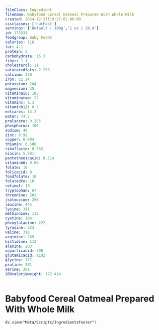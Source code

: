 ```yaml
---
fileClass: Ingredient
filename: Babyfood Cereal Oatmeal Prepared With Whole Milk
created: 2024-12-21T19:27:02-06:00
cssclasses: ['nutFact']
servings: ['Default | 100g','1 oz | 28.4']
id: 173531
foodgroup: Baby Foods
calories: 116
fat: 4.1
protein: 5
carbohydrate: 15.3
fiber: 1.1
cholesterol: 11
saturatedfats: 2.258
calcium: 220
iron: 12.14
potassium: 204
magnesium: 35
vitaminaiu: 105
vitaminarae: 22
vitaminc: 1.3
vitaminb12: 0.3
netcarbs: 14.2
water: 74.5
pralscore: 0.285
phosphorus: 160
sodium: 46
zinc: 0.92
copper: 0.094
thiamin: 0.506
riboflavin: 0.563
niacin: 5.981
pantothenicacid: 0.514
vitaminb6: 0.06
folate: 10
folicacid: 0
foodfolate: 10
folatedfe: 10
retinol: 19
tryptophan: 67
threonine: 201
isoleucine: 256
leucine: 445
lysine: 311
methionine: 112
cystine: 104
phenylalanine: 222
tyrosine: 223
valine: 310
arginine: 269
histidine: 113
alanine: 203
asparticacid: 398
glutamicacid: 1102
glycine: 177
proline: 381
serine: 261
200calorieweight: 172.414
---
```


# Babyfood Cereal Oatmeal Prepared With Whole Milk

```dataviewjs
dv.view("Meta/Scripts/IngredientsFooter")
```